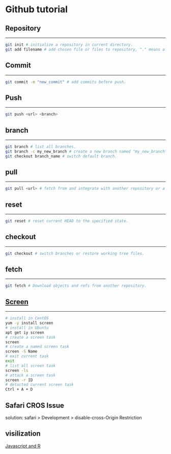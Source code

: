 # Github tutorial

## Repository
-----
```bash
git init # initialize a repository in current directory.
git add filename # add chosen file or files to repository, "." means all files and directories in current directory.
```

## Commit
-----
```bash
git commit -m "new_commit" # add commits before push.
```

## Push
-----
```bash
git push <url> <branch>
```

## branch
-----
```bash
git branch # list all branches.
git branch -c my_new_branch # create a new branch named "my_new_branch" .
git checkout branch_name # switch default branch.
```

## pull
-----
```bash
git pull <url> # fetch from and integrate with another repository or a local branch.
```

## reset
-----
```bash
git reset # reset current HEAD to the specified state.
```

## checkout
-----
```bash
git checkout # switch branches or restore working tree files.
```

## fetch 
-----
```bash
git fetch # Download objects and refs from another repository.
```

## [Screen](https://linuxize.com/post/how-to-use-linux-screen/)
-----
```bash
# install in CentOS
yum -y install screen
# install in Ubuntu
apt get iy screen
# create a screen task
screen
# create a named screen task
screen -S Name
# exit current task 
exit 
# list all screen task
screen -ls
# attack a screen task
screen -r ID
# detacted current screen task
Ctrl + A + D 
```
## Safari CROS Issue
solution: safari > Development > disable-cross-Origin Restriction

## visilization
[Javascript and R](https://bioconnector.github.io/workshops/r-interactive-viz.html#shiny)
